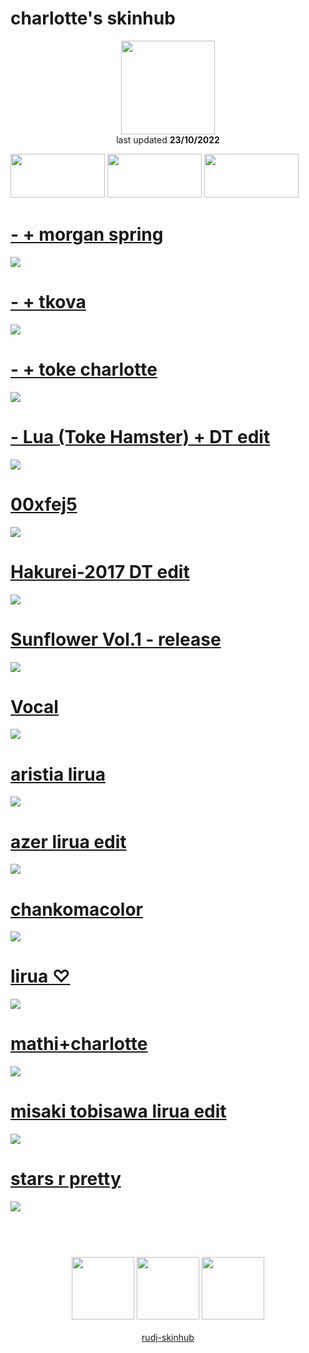 # charlotte's skinhub
<p align="center">
<a href="https://osu.ppy.sh/users/5513765">
  <img src="https://a.ppy.sh/5513765"  
       width="150"
       height="150"></a>
<br>
last updated <b>23/10/2022</b>
</p>

<a href="https://www.youtube.com/watch?v=kbbgypvGPgM">
<img src="https://i.imgur.com/uDyKiLi.png"
       width="151" 
       height="70"/></a>

<a href="https://i.imgur.com/o0kMf8Y.png">
<img src="https://i.imgur.com/o0kMf8Y.png"
       width="151" 
       height="70"/></a>

<a href="https://github.com/rudj-skinhub/woal/blob/tyfh/aeshub.md">
<img src="https://i.imgur.com/nnkLwEo.png" 
       width="151" 
       height="70"/></a>

# [- + morgan spring](https://github.com/rudj-skinhub/woal/raw/tyfh/charlotte/-%20%2B%20morgan%20spring.osk)
[![](https://osu.ppy.sh/ss/18207602/ade5)](https://github.com/rudj-skinhub/woal/raw/tyfh/charlotte/-%20%2B%20morgan%20spring.osk)

# [- + tkova](https://github.com/rudj-skinhub/woal/raw/tyfh/charlotte/-%20%2B%20tkova.osk)
[![](https://osu.ppy.sh/ss/18207604/5615)](https://github.com/rudj-skinhub/woal/raw/tyfh/charlotte/-%20%2B%20tkova.osk)

# [- + toke charlotte](https://github.com/rudj-skinhub/woal/raw/tyfh/charlotte/-%20%2B%20toke%20charlotte.osk)
[![](https://osu.ppy.sh/ss/18207608/bc5b)](https://github.com/rudj-skinhub/woal/raw/tyfh/charlotte/-%20%2B%20toke%20charlotte.osk)

# [- Lua (Toke Hamster) + DT edit](https://github.com/rudj-skinhub/woal/raw/tyfh/charlotte/-%20Lua%20(Toke%20Hamster)%20%2B%20DT%20edit.osk)
[![](https://osu.ppy.sh/ss/18207611/7e7d)](https://github.com/rudj-skinhub/woal/raw/tyfh/charlotte/-%20Lua%20(Toke%20Hamster)%20%2B%20DT%20edit.osk)

# [00xfej5](https://github.com/rudj-skinhub/woal/raw/tyfh/charlotte/00xfej5.osk)
[![](https://osu.ppy.sh/ss/18207612/550c)](https://github.com/rudj-skinhub/woal/raw/tyfh/charlotte/00xfej5.osk)

# [Hakurei-2017 DT edit](https://github.com/rudj-skinhub/woal/raw/tyfh/charlotte/Hakurei-2017%20DT%20edit.osk)
[![](https://osu.ppy.sh/ss/18207625/3b14)](https://github.com/rudj-skinhub/woal/raw/tyfh/charlotte/Hakurei-2017%20DT%20edit.osk)

# [Sunflower Vol.1 - release](https://github.com/rudj-skinhub/woal/raw/tyfh/charlotte/Sunflower%20Vol.1%20-%20release.osk)
[![](https://osu.ppy.sh/ss/18207650/b071)](https://github.com/rudj-skinhub/woal/raw/tyfh/charlotte/Sunflower%20Vol.1%20-%20release.osk)

# [Vocal](https://github.com/rudj-skinhub/woal/raw/tyfh/charlotte/Vocal.osk)
[![](https://osu.ppy.sh/ss/18207655/7c46)](https://github.com/rudj-skinhub/woal/raw/tyfh/charlotte/Vocal.osk)

# [aristia lirua](https://github.com/rudj-skinhub/woal/raw/tyfh/charlotte/aristia%20lirua.osk)
[![](https://osu.ppy.sh/ss/18207614/31c6)](https://github.com/rudj-skinhub/woal/raw/tyfh/charlotte/aristia%20lirua.osk)

# [azer lirua edit](https://github.com/rudj-skinhub/woal/raw/tyfh/charlotte/azer%20lirua%20edit.osk)
[![](https://osu.ppy.sh/ss/18207617/1b19)](https://github.com/rudj-skinhub/woal/raw/tyfh/charlotte/azer%20lirua%20edit.osk)

# [chankomacolor](https://github.com/rudj-skinhub/woal/raw/tyfh/charlotte/chankomacolor.osk)
[![](https://osu.ppy.sh/ss/18207734/ff76)](https://github.com/rudj-skinhub/woal/raw/tyfh/charlotte/chankomacolor.osk)

# [lirua ♡](https://github.com/rudj-skinhub/woal/raw/tyfh/charlotte/lirua%20%E2%99%A1.osk)
[![](https://osu.ppy.sh/ss/18207635/5188)](https://github.com/rudj-skinhub/woal/raw/tyfh/charlotte/lirua%20%E2%99%A1.osk)

# [mathi+charlotte](https://github.com/rudj-skinhub/woal/raw/tyfh/charlotte/mathi%2Bcharlotte.osk)
[![](https://osu.ppy.sh/ss/18207639/fcb5)](https://github.com/rudj-skinhub/woal/raw/tyfh/charlotte/mathi%2Bcharlotte.osk)

# [misaki tobisawa lirua edit](https://github.com/rudj-skinhub/woal/raw/tyfh/charlotte/misaki%20tobisawa%20lirua%20edit.osk)
[![](https://osu.ppy.sh/ss/18207642/9cf4)](https://github.com/rudj-skinhub/woal/raw/tyfh/charlotte/misaki%20tobisawa%20lirua%20edit.osk)

# [stars r pretty](https://github.com/rudj-skinhub/woal/raw/tyfh/charlotte/stars%20r%20pretty.osk)
[![](https://osu.ppy.sh/ss/18207644/c6d8)](https://github.com/rudj-skinhub/woal/raw/tyfh/charlotte/stars%20r%20pretty.osk)

#
<p align="center">
  <br></br>
  <a href="https://www.twitch.tv/clarhotte">
  <img src="https://i.imgur.com/HM030lk.png" 
       width="100" 
       height="100"></a>
  <a href="https://www.youtube.com/channel/UC1H8vqWSB5jeipk5S258Bew">
  <img src="https://i.imgur.com/YWbDUUy.png"  
       width="100" 
       height="100"></a>
  <a href="https://twitter.com/clarhctte">
  <img src="https://i.imgur.com/PUQ5uWf.png" 
       width="100" 
       height="100"></a>
  <br></br>
  <a href="README.md">rudj-skinhub</a>
 </p>
